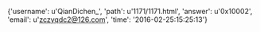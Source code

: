{'username': u'QianDichen_', 'path': u'1171/1171.html', 'answer': u'0x10002', 'email': u'zczyqdc2@126.com', 'time': '2016-02-25:15:25:13'}